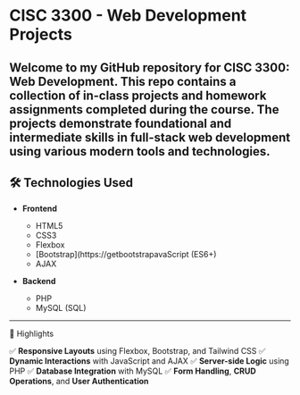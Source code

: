 
#  CISC 3300 - Web Development Projects

Welcome to my GitHub repository for **CISC 3300: Web Development**. This repo contains a collection of in-class projects and homework assignments completed during the course. The projects demonstrate foundational and intermediate skills in full-stack web development using various modern tools and technologies.
---

## 🛠️ Technologies Used

- **Frontend**
  - HTML5
  - CSS3
  - Flexbox
  - [Bootstrap](https://getbootstrapavaScript (ES6+)
  - AJAX

- **Backend**
  - PHP
  - MySQL (SQL)

---
📌 Highlights

 ✅ **Responsive Layouts** using Flexbox, Bootstrap, and Tailwind CSS
 ✅ **Dynamic Interactions** with JavaScript and AJAX
 ✅ **Server-side Logic** using PHP
 ✅ **Database Integration** with MySQL
 ✅ **Form Handling**, **CRUD Operations**, and **User Authentication**





